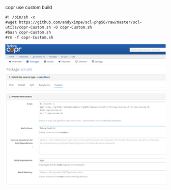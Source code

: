 copr use custom build

```
#! /bin/sh -x
#wget https://github.com/andykimpe/scl-php56/raw/master/scl-utils/copr-Custom.sh -O copr-Custom.sh
#bash copr-Custom.sh
#rm -f copr-Custom.sh
```
![alt text](https://raw.githubusercontent.com/andykimpe/scl-php56/master/scl-utils/Print-Screen_2024-02-27_16-14-45.png)


